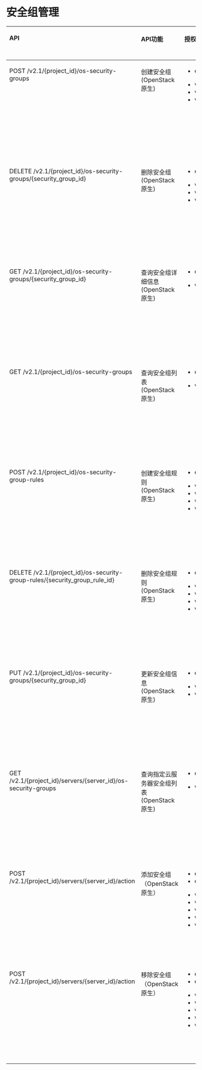 # 安全组管理<a name="ZH-CN_TOPIC_0103072347"></a>

<a name="table614680103012"></a>
<table><thead align="left"><tr id="row121463017301"><th class="cellrowborder" valign="top" width="35%" id="mcps1.1.5.1.1"><p id="p201463083017"><a name="p201463083017"></a><a name="p201463083017"></a>API</p>
</th>
<th class="cellrowborder" valign="top" width="23%" id="mcps1.1.5.1.2"><p id="p10605125713535"><a name="p10605125713535"></a><a name="p10605125713535"></a>API功能</p>
</th>
<th class="cellrowborder" valign="top" width="24%" id="mcps1.1.5.1.3"><p id="p51461506309"><a name="p51461506309"></a><a name="p51461506309"></a>授权项</p>
</th>
<th class="cellrowborder" valign="top" width="18%" id="mcps1.1.5.1.4"><p id="p362061417425"><a name="p362061417425"></a><a name="p362061417425"></a>授权项作用域</p>
</th>
</tr>
</thead>
<tbody><tr id="row141469023019"><td class="cellrowborder" valign="top" width="35%" headers="mcps1.1.5.1.1 "><p id="p174241828203118"><a name="p174241828203118"></a><a name="p174241828203118"></a>POST /v2.1/{project_id}/os-security-groups</p>
</td>
<td class="cellrowborder" valign="top" width="23%" headers="mcps1.1.5.1.2 "><p id="p1610821144210"><a name="p1610821144210"></a><a name="p1610821144210"></a>创建安全组(OpenStack原生)</p>
</td>
<td class="cellrowborder" valign="top" width="24%" headers="mcps1.1.5.1.3 "><a name="ul119581321306"></a><a name="ul119581321306"></a><ul id="ul119581321306"><li>ecs:securityGroups:use</li></ul>
<a name="ul1958632173018"></a><a name="ul1958632173018"></a><ul id="ul1958632173018"><li>vpc:securityGroups:get</li><li>vpc:securityGroups:create</li><li>vpc:securityGroups:update</li></ul>
</td>
<td class="cellrowborder" valign="top" width="18%" headers="mcps1.1.5.1.4 "><a name="ul1123814145713"></a><a name="ul1123814145713"></a><ul id="ul1123814145713"><li>支持：</li></ul>
<p id="p132386418574"><a name="p132386418574"></a><a name="p132386418574"></a>项目(Project)</p>
<p id="p132381946577"><a name="p132381946577"></a><a name="p132381946577"></a></p>
<a name="ul132387411578"></a><a name="ul132387411578"></a><ul id="ul132387411578"><li>不支持：</li></ul>
<p id="p202522485716"><a name="p202522485716"></a><a name="p202522485716"></a>企业项目(Enterprise Project)</p>
</td>
</tr>
<tr id="row714610173016"><td class="cellrowborder" valign="top" width="35%" headers="mcps1.1.5.1.1 "><p id="p1572117398318"><a name="p1572117398318"></a><a name="p1572117398318"></a>DELETE /v2.1/{project_id}/os-security-groups/{security_group_id}</p>
</td>
<td class="cellrowborder" valign="top" width="23%" headers="mcps1.1.5.1.2 "><p id="p111012111429"><a name="p111012111429"></a><a name="p111012111429"></a>删除安全组(OpenStack原生)</p>
</td>
<td class="cellrowborder" valign="top" width="24%" headers="mcps1.1.5.1.3 "><a name="ul4958153215300"></a><a name="ul4958153215300"></a><ul id="ul4958153215300"><li>ecs:securityGroups:use</li></ul>
<a name="ul129581832173018"></a><a name="ul129581832173018"></a><ul id="ul129581832173018"><li>vpc:securityGroups:get</li><li>vpc:securityGroups:delete</li><li>vpc:securityGroups:update</li></ul>
</td>
<td class="cellrowborder" valign="top" width="18%" headers="mcps1.1.5.1.4 "><a name="ul895449105915"></a><a name="ul895449105915"></a><ul id="ul895449105915"><li>支持：</li></ul>
<p id="p119685915592"><a name="p119685915592"></a><a name="p119685915592"></a>项目(Project)</p>
<p id="p496819945914"><a name="p496819945914"></a><a name="p496819945914"></a></p>
<a name="ul16968595590"></a><a name="ul16968595590"></a><ul id="ul16968595590"><li>不支持：</li></ul>
<p id="p696820917592"><a name="p696820917592"></a><a name="p696820917592"></a>企业项目(Enterprise Project)</p>
</td>
</tr>
<tr id="row111468093016"><td class="cellrowborder" valign="top" width="35%" headers="mcps1.1.5.1.1 "><p id="p16711195820310"><a name="p16711195820310"></a><a name="p16711195820310"></a>GET /v2.1/{project_id}/os-security-groups/{security_group_id}</p>
</td>
<td class="cellrowborder" valign="top" width="23%" headers="mcps1.1.5.1.2 "><p id="p1010132174219"><a name="p1010132174219"></a><a name="p1010132174219"></a>查询安全组详细信息(OpenStack原生)</p>
</td>
<td class="cellrowborder" valign="top" width="24%" headers="mcps1.1.5.1.3 "><a name="ul29591632103018"></a><a name="ul29591632103018"></a><ul id="ul29591632103018"><li>ecs:securityGroups:use</li></ul>
<a name="ul396053212304"></a><a name="ul396053212304"></a><ul id="ul396053212304"><li>vpc:securityGroups:get</li></ul>
</td>
<td class="cellrowborder" valign="top" width="18%" headers="mcps1.1.5.1.4 "><a name="ul18594101215913"></a><a name="ul18594101215913"></a><ul id="ul18594101215913"><li>支持：</li></ul>
<p id="p760981214593"><a name="p760981214593"></a><a name="p760981214593"></a>项目(Project)</p>
<p id="p19609812125912"><a name="p19609812125912"></a><a name="p19609812125912"></a></p>
<a name="ul860941265912"></a><a name="ul860941265912"></a><ul id="ul860941265912"><li>不支持：</li></ul>
<p id="p1060931218592"><a name="p1060931218592"></a><a name="p1060931218592"></a>企业项目(Enterprise Project)</p>
</td>
</tr>
<tr id="row1914610012300"><td class="cellrowborder" valign="top" width="35%" headers="mcps1.1.5.1.1 "><p id="p11337939321"><a name="p11337939321"></a><a name="p11337939321"></a>GET /v2.1/{project_id}/os-security-groups</p>
</td>
<td class="cellrowborder" valign="top" width="23%" headers="mcps1.1.5.1.2 "><p id="p310221114218"><a name="p310221114218"></a><a name="p310221114218"></a>查询安全组列表(OpenStack原生)</p>
</td>
<td class="cellrowborder" valign="top" width="24%" headers="mcps1.1.5.1.3 "><a name="ul696013326305"></a><a name="ul696013326305"></a><ul id="ul696013326305"><li>ecs:securityGroups:use</li></ul>
<a name="ul13960732183020"></a><a name="ul13960732183020"></a><ul id="ul13960732183020"><li>vpc:securityGroups:get</li></ul>
</td>
<td class="cellrowborder" valign="top" width="18%" headers="mcps1.1.5.1.4 "><a name="ul33911814165917"></a><a name="ul33911814165917"></a><ul id="ul33911814165917"><li>支持：</li></ul>
<p id="p17391171405912"><a name="p17391171405912"></a><a name="p17391171405912"></a>项目(Project)</p>
<p id="p193911014185914"><a name="p193911014185914"></a><a name="p193911014185914"></a></p>
<a name="ul2391151416595"></a><a name="ul2391151416595"></a><ul id="ul2391151416595"><li>不支持：</li></ul>
<p id="p13407121425918"><a name="p13407121425918"></a><a name="p13407121425918"></a>企业项目(Enterprise Project)</p>
</td>
</tr>
<tr id="row9146903301"><td class="cellrowborder" valign="top" width="35%" headers="mcps1.1.5.1.1 "><p id="p15127771327"><a name="p15127771327"></a><a name="p15127771327"></a>POST /v2.1/{project_id}/os-security-group-rules</p>
</td>
<td class="cellrowborder" valign="top" width="23%" headers="mcps1.1.5.1.2 "><p id="p20101421114212"><a name="p20101421114212"></a><a name="p20101421114212"></a>创建安全组规则(OpenStack原生)</p>
</td>
<td class="cellrowborder" valign="top" width="24%" headers="mcps1.1.5.1.3 "><a name="ul196063215305"></a><a name="ul196063215305"></a><ul id="ul196063215305"><li>ecs:securityGroups:use</li></ul>
<a name="ul12960193215307"></a><a name="ul12960193215307"></a><ul id="ul12960193215307"><li>vpc:securityGroups:get</li><li>vpc:securityGroups:update</li><li>vpc:securityGroupRules:get</li><li>vpc:securityGroupRules:create</li></ul>
</td>
<td class="cellrowborder" valign="top" width="18%" headers="mcps1.1.5.1.4 "><a name="ul18438716125914"></a><a name="ul18438716125914"></a><ul id="ul18438716125914"><li>支持：</li></ul>
<p id="p745471612598"><a name="p745471612598"></a><a name="p745471612598"></a>项目(Project)</p>
<p id="p945451619596"><a name="p945451619596"></a><a name="p945451619596"></a></p>
<a name="ul13454171616594"></a><a name="ul13454171616594"></a><ul id="ul13454171616594"><li>不支持：</li></ul>
<p id="p184543165599"><a name="p184543165599"></a><a name="p184543165599"></a>企业项目(Enterprise Project)</p>
</td>
</tr>
<tr id="row19146707308"><td class="cellrowborder" valign="top" width="35%" headers="mcps1.1.5.1.1 "><p id="p554073153218"><a name="p554073153218"></a><a name="p554073153218"></a>DELETE /v2.1/{project_id}/os-security-group-rules/{security_group_rule_id}</p>
</td>
<td class="cellrowborder" valign="top" width="23%" headers="mcps1.1.5.1.2 "><p id="p161062164211"><a name="p161062164211"></a><a name="p161062164211"></a>删除安全组规则(OpenStack原生)</p>
</td>
<td class="cellrowborder" valign="top" width="24%" headers="mcps1.1.5.1.3 "><a name="ul1896013217300"></a><a name="ul1896013217300"></a><ul id="ul1896013217300"><li>ecs:securityGroups:use</li></ul>
<a name="ul59602032133019"></a><a name="ul59602032133019"></a><ul id="ul59602032133019"><li>vpc:securityGroups:get</li><li>vpc:securityGroups:update</li><li>vpc:securityGroupRules:get</li><li>vpc:securityGroupRules:delete</li></ul>
</td>
<td class="cellrowborder" valign="top" width="18%" headers="mcps1.1.5.1.4 "><a name="ul114123075916"></a><a name="ul114123075916"></a><ul id="ul114123075916"><li>支持：</li></ul>
<p id="p15141173012593"><a name="p15141173012593"></a><a name="p15141173012593"></a>项目(Project)</p>
<p id="p81412306592"><a name="p81412306592"></a><a name="p81412306592"></a></p>
<a name="ul10157123065912"></a><a name="ul10157123065912"></a><ul id="ul10157123065912"><li>不支持：</li></ul>
<p id="p4157330125916"><a name="p4157330125916"></a><a name="p4157330125916"></a>企业项目(Enterprise Project)</p>
</td>
</tr>
<tr id="row5146906301"><td class="cellrowborder" valign="top" width="35%" headers="mcps1.1.5.1.1 "><p id="p1623064263217"><a name="p1623064263217"></a><a name="p1623064263217"></a>PUT /v2.1/{project_id}/os-security-groups/{security_group_id}</p>
</td>
<td class="cellrowborder" valign="top" width="23%" headers="mcps1.1.5.1.2 "><p id="p811102104214"><a name="p811102104214"></a><a name="p811102104214"></a>更新安全组信息(OpenStack原生)</p>
</td>
<td class="cellrowborder" valign="top" width="24%" headers="mcps1.1.5.1.3 "><a name="ul189601632173011"></a><a name="ul189601632173011"></a><ul id="ul189601632173011"><li>ecs:securityGroups:use</li></ul>
<a name="ul16960153212306"></a><a name="ul16960153212306"></a><ul id="ul16960153212306"><li>vpc:securityGroups:get</li><li>vpc:securityGroups:update</li></ul>
</td>
<td class="cellrowborder" valign="top" width="18%" headers="mcps1.1.5.1.4 "><a name="ul19546163245912"></a><a name="ul19546163245912"></a><ul id="ul19546163245912"><li>支持：</li></ul>
<p id="p1454693285916"><a name="p1454693285916"></a><a name="p1454693285916"></a>项目(Project)</p>
<p id="p205462328591"><a name="p205462328591"></a><a name="p205462328591"></a></p>
<a name="ul25468324596"></a><a name="ul25468324596"></a><ul id="ul25468324596"><li>不支持：</li></ul>
<p id="p35461321593"><a name="p35461321593"></a><a name="p35461321593"></a>企业项目(Enterprise Project)</p>
</td>
</tr>
<tr id="row511081915302"><td class="cellrowborder" valign="top" width="35%" headers="mcps1.1.5.1.1 "><p id="p56631353123214"><a name="p56631353123214"></a><a name="p56631353123214"></a>GET /v2.1/{project_id}/servers/{server_id}/os-security-groups</p>
</td>
<td class="cellrowborder" valign="top" width="23%" headers="mcps1.1.5.1.2 "><p id="p101132114219"><a name="p101132114219"></a><a name="p101132114219"></a>查询指定云服务器安全组列表(OpenStack原生)</p>
</td>
<td class="cellrowborder" valign="top" width="24%" headers="mcps1.1.5.1.3 "><a name="ul69612324300"></a><a name="ul69612324300"></a><ul id="ul69612324300"><li>ecs:securityGroups:use</li></ul>
<a name="ul17961143212308"></a><a name="ul17961143212308"></a><ul id="ul17961143212308"><li>vpc:securityGroups:get</li></ul>
</td>
<td class="cellrowborder" valign="top" width="18%" headers="mcps1.1.5.1.4 "><a name="ul33441836185914"></a><a name="ul33441836185914"></a><ul id="ul33441836185914"><li>支持：</li></ul>
<p id="p1134416367596"><a name="p1134416367596"></a><a name="p1134416367596"></a>项目(Project)</p>
<p id="p183607363599"><a name="p183607363599"></a><a name="p183607363599"></a></p>
<a name="ul13360836155915"></a><a name="ul13360836155915"></a><ul id="ul13360836155915"><li>不支持：</li></ul>
<p id="p236083616594"><a name="p236083616594"></a><a name="p236083616594"></a>企业项目(Enterprise Project)</p>
</td>
</tr>
<tr id="row41101119143010"><td class="cellrowborder" valign="top" width="35%" headers="mcps1.1.5.1.1 "><p id="p99431459183215"><a name="p99431459183215"></a><a name="p99431459183215"></a>POST /v2.1/{project_id}/servers/{server_id}/action</p>
</td>
<td class="cellrowborder" valign="top" width="23%" headers="mcps1.1.5.1.2 "><p id="p81112111424"><a name="p81112111424"></a><a name="p81112111424"></a>添加安全组（OpenStack原生）</p>
</td>
<td class="cellrowborder" valign="top" width="24%" headers="mcps1.1.5.1.3 "><a name="ul1796133213309"></a><a name="ul1796133213309"></a><ul id="ul1796133213309"><li>ecs:securityGroups:use</li><li>ecs:servers:get</li></ul>
<a name="ul16961133293017"></a><a name="ul16961133293017"></a><ul id="ul16961133293017"><li>vpc:securityGroups:get</li><li>vpc:securityGroups:create</li><li>vpc:securityGroups:update</li><li>vpc:ports:get</li><li>vpc:ports:update</li></ul>
</td>
<td class="cellrowborder" valign="top" width="18%" headers="mcps1.1.5.1.4 "><a name="ul137511639115913"></a><a name="ul137511639115913"></a><ul id="ul137511639115913"><li>支持：</li></ul>
<p id="p07662394599"><a name="p07662394599"></a><a name="p07662394599"></a>项目(Project)</p>
<p id="p19766939125913"><a name="p19766939125913"></a><a name="p19766939125913"></a></p>
<a name="ul776683914597"></a><a name="ul776683914597"></a><ul id="ul776683914597"><li>不支持：</li></ul>
<p id="p12766193913596"><a name="p12766193913596"></a><a name="p12766193913596"></a>企业项目(Enterprise Project)</p>
</td>
</tr>
<tr id="row51102019153019"><td class="cellrowborder" valign="top" width="35%" headers="mcps1.1.5.1.1 "><p id="p54371318143319"><a name="p54371318143319"></a><a name="p54371318143319"></a>POST /v2.1/{project_id}/servers/{server_id}/action</p>
</td>
<td class="cellrowborder" valign="top" width="23%" headers="mcps1.1.5.1.2 "><p id="p161172134216"><a name="p161172134216"></a><a name="p161172134216"></a>移除安全组（OpenStack原生）</p>
</td>
<td class="cellrowborder" valign="top" width="24%" headers="mcps1.1.5.1.3 "><a name="ul59611132123017"></a><a name="ul59611132123017"></a><ul id="ul59611132123017"><li>ecs:securityGroups:use</li><li>ecs:servers:get</li></ul>
<a name="ul199611432183017"></a><a name="ul199611432183017"></a><ul id="ul199611432183017"><li>vpc:securityGroups:get</li><li>vpc:securityGroups:delete</li><li>vpc:securityGroups:update</li><li>vpc:ports:get</li><li>vpc:ports:update</li></ul>
</td>
<td class="cellrowborder" valign="top" width="18%" headers="mcps1.1.5.1.4 "><a name="ul8156164216594"></a><a name="ul8156164216594"></a><ul id="ul8156164216594"><li>支持：</li></ul>
<p id="p61561342135917"><a name="p61561342135917"></a><a name="p61561342135917"></a>项目(Project)</p>
<p id="p215620426597"><a name="p215620426597"></a><a name="p215620426597"></a></p>
<a name="ul1415694215914"></a><a name="ul1415694215914"></a><ul id="ul1415694215914"><li>不支持：</li></ul>
<p id="p2156134210591"><a name="p2156134210591"></a><a name="p2156134210591"></a>企业项目(Enterprise Project)</p>
</td>
</tr>
</tbody>
</table>

